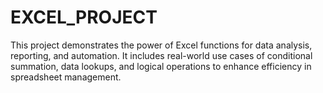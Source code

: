 # EXCEL_PROJECT
This project demonstrates the power of Excel functions for data analysis, reporting, and automation. It includes real-world use cases of conditional summation, data lookups, and logical operations to enhance efficiency in spreadsheet management.

